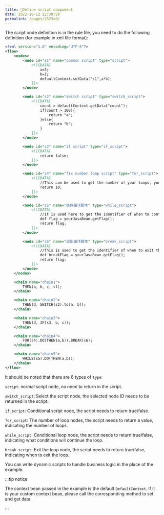```yaml
---
title: 🍕Define script component
date: 2022-10-12 22:39:58
permalink: /pages/2523a0/
---
```


The script node definition is in the rule file, you need to do the following definition (for example in xml file format):

```xml
<?xml version="1.0" encoding="UTF-8"?>
<flow>
    <nodes>
        <node id="s1" name="common script" type="script">
            <![CDATA[
                a=3;
                b=2;
                defaultContext.setData("s1",a*b);
            ]]>
        </node>

        <node id="s2" name="switch script" type="switch_script">
            <![CDATA[
                count = defaultContext.getData("count");
                if(count > 100){
                    return "a";
                }else{
                    return "b";
                }
            ]]>
        </node>

        <node id="s3" name="if script" type="if_script">
            <![CDATA[
                return false;
            ]]>
        </node>

        <node id="s4" name="fix number loop script" type="for_script">
            <![CDATA[
                //This can be used to get the number of your loops, you can call the java object to get it, and the demo directly returns the number of loops
                return 10;
            ]]>
        </node>

        <node id="s5" name="条件循环脚本" type="while_script">
            <![CDATA[
                //It is used here to get the identifier of when to continue the loop. You can call the java object to get it. This is just a demo.
                def flag = yourJavaBean.getFlag();
                return flag;
            ]]>
        </node>

        <node id="s6" name="退出循环脚本" type="break_script">
            <![CDATA[
                //This is used to get the identifier of when to exit the loop. You can call the java object to get it. This is just a demo.
                def breakFlag = yourJavaBean.getFlag();
                return flag;
            ]]>
        </node>
    </nodes>

    <chain name="chain1">
        THEN(a, b, c, s1);
    </chain>

    <chain name="chain2">
        THEN(d, SWITCH(s2).to(a, b));
    </chain>

    <chain name="chain3">
        THEN(d, IF(s3, b, c));
    </chain>

    <chain name="chain4">
        FOR(s4).DO(THEN(a,b)).BREAK(s6);
    </chain>

    <chain name="chain5">
        WHILE(s5).DO(THEN(a,b));
    </chain>
</flow>
```

It should be noted that there are 6 types of `type`:

`script`: normal script node, no need to return in the script.

`switch_script`: Select the script node, the selected node ID needs to be returned in the script.

`if_script`: Conditional script node, the script needs to return true/false.

`for_script`: The number of loop nodes, the script needs to return a value, indicating the number of loops.

`while_script`: Conditional loop node, the script needs to return true/false, indicating what conditions will continue the loop.

`break_script`: Exit the loop node, the script needs to return true/false, indicating when to exit the loop.

You can write dynamic scripts to handle business logic in the place of the example.

:::tip notice

The context bean passed in the example is the default `DefaultContext`. If it is your custom context bean, please call the corresponding method to set and get data.

:::